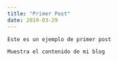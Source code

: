```yaml
---
title: "Primer Post"
date: 2019-03-29
---
```

    Este es un ejemplo de primer post
  
    Muestra el contenido de mi blog
